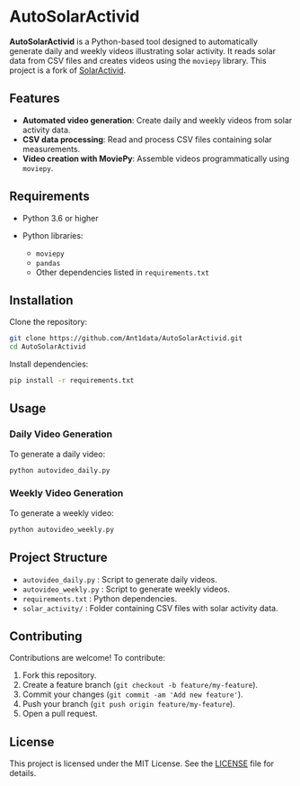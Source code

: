 # AutoSolarActivid

**AutoSolarActivid** is a Python-based tool designed to automatically generate daily and weekly videos illustrating solar activity. It reads solar data from CSV files and creates videos using the `moviepy` library. This project is a fork of [SolarActivid](https://github.com/marcroussel/SolarActivid).

## Features

* **Automated video generation**: Create daily and weekly videos from solar activity data.
* **CSV data processing**: Read and process CSV files containing solar measurements.
* **Video creation with MoviePy**: Assemble videos programmatically using `moviepy`.

## Requirements

* Python 3.6 or higher
* Python libraries:

  * `moviepy`
  * `pandas`
  * Other dependencies listed in `requirements.txt`

## Installation

Clone the repository:

```bash
git clone https://github.com/Ant1data/AutoSolarActivid.git
cd AutoSolarActivid
```

Install dependencies:

```bash
pip install -r requirements.txt
```

## Usage

### Daily Video Generation

To generate a daily video:

```bash
python autovideo_daily.py
```

### Weekly Video Generation

To generate a weekly video:

```bash
python autovideo_weekly.py
```

## Project Structure

* `autovideo_daily.py` : Script to generate daily videos.
* `autovideo_weekly.py` : Script to generate weekly videos.
* `requirements.txt` : Python dependencies.
* `solar_activity/` : Folder containing CSV files with solar activity data.

## Contributing

Contributions are welcome! To contribute:

1. Fork this repository.
2. Create a feature branch (`git checkout -b feature/my-feature`).
3. Commit your changes (`git commit -am 'Add new feature'`).
4. Push your branch (`git push origin feature/my-feature`).
5. Open a pull request.

## License

This project is licensed under the MIT License. See the [LICENSE](LICENSE) file for details.
